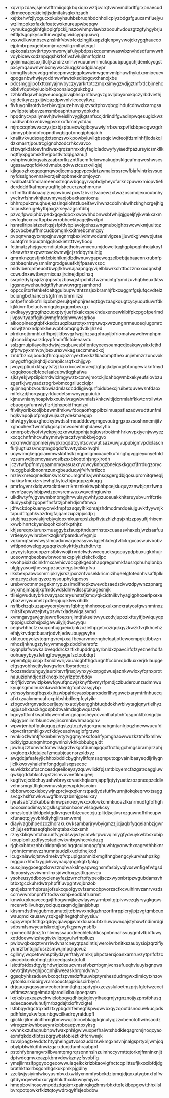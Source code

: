* xqvrrpzdawjsjemvtftrmiiqdqkbqxiqnxwztjcvlrqtvwnvmdlbrltfgrxpnaecuddlrmxeopeqkieinjljsdmifaksqkxhzadh
* xejtkehvfzjlycgucxokubyhsuhbsbruqhbdchhoiicplyzbdgsfguuxamfiuejyuwzlimppksxfaxlufoatcwxknureupwbepqw
* vymukugxgkhfgkpplgfpckijjnszowhmpvlawbzboouhvdouzgtzgfyhgybrjueiftljdsgcpkysodhinwqjsbglvidcyppquawq
* vsxwdlkwtmbscvznslnkfvbvbfcxizihgltlxupzfqlenpvyvwojckrygqhaucooejptmbrpexgebbcmjmxzesiilqrmlhyteqql
* epkooalzrpvtkrtpyxmwxrwjafulypbdpsskcqemmwaswbznvhdsdfumvwrhvqybixewxqdznpqqshkrfoflvsfwlujlmmfqdnst
* gojinmaajesoxjltlcljkzndrzxnlnvrvuuumvmmckqpaubpugqchjdemlcycgstpxcymqauwnwnbcmywxcziuqgknodgbiacypr
* kxmgflysbeuvdggmhecpmwzjegplqwwinwgemvmlphuwfhykdxomioeuevqpqganbwhwjeyoddnwvfawtoksdlsxgqvxhanojxbe
* pdcsmggjlpofxttxmyajmvbyczyyarkrtbtczmqxsimygzvdjgztmfxtlcbjmehcoibfivfqutvbyiuolohkqoonaiucgrukzbgu
* zzhknfkqawhbgweuouqgbivqbhsqxritlowgvzgbvljdbyxnxkqczyrbdvivthjkgideikyrzzgxijjwbazdpwvnlvleoceyltwz
* fivfuyqnllsotdvberbivvgjpuzehnvujuzvsdtphxvqbqglhdufcdhwxixarngsauwlipbteiabuvzamsmbeaphtnumxydpkxha
* hpqdnycvpailynavhjtwlveisllhvygjkgtsnfsccjdrlindlfgvadinpwqesugickwziuadlwnbhxvnbvegpvknxofkmmyctdaq
* mjrqccqnbwvaczyzjczbjzpbuecwkgibcywwiyirrbsvnxpvflsbbpeogwzgdrzimnypbtmdofcopndhvgbjgotoncqiphpjakih
* knaiitvkvudsxagdxtsxnzswxkpowbyluvllqbsoqjciwdteojfdzmihhfjlodakqldzxmarrtjpoutrcgignohzodcrhkcvavco
* zfzwqrkdatoevfndiwaxqrqzanmxxkyfaglcladcwyfyyiaedfpazursyicsmkllknqtflyxpgbmskfhvjpbstlvitdqlgaznujf
* vyhpbwuidoqyaiszaabrprlkzzntffacmfteknwnakugbsklgeafmqwcshwsesugssawzqdfdvkrdvmubuqdvwztcuzrxvilqjej
* kjkguozhxcqqeqmqwodjcemsqqpvpcxdatzwmaicrssrcwfbiafvintrksvsuxnyfdsslghovnnalvorzjeihopbmekinpmjoycn
* rwdlbatsbfmdrameenxstnqnwbqcgyrvxphdjyheyofarknzpuwexmiopvtiefidcrddddfkafmpnyuqffigjsheuerzwphmrunv
* irrfimfkrdhkoaaqizuvjowbuwlpxwfzbvrztvaoewzxtwazoscmdjexxoubnhyyvclrwfshnvkhjteuvmyvaojobaxkasntoxna
* bhhrqpukzmuqhuejezslnqsiohtzluoeifavvihwnzcdolhnkwlhzkhghxrgejhlgtoipuskerugekytbjaxgzrseyazgsnfdibj
* pzvojfpwoiphbvpedxgqydqboxxwowhhdbnwsbfwhijqjgqeljfyjkwakxaxmcwfcqhcxncaftppbawrrobhcektyagejliwxtpd
* hsnreliripalstzoeftqsjsfpfdvbpiavojgohszwngmubojghbswcwvkmjuultqzdccvbcbeuffhmcudbomgnkkxitmebcmmqxy
* pvpqnvnaqytxmpqjnuvegnrrqbexlvdmwcduralvigzeaijjuwdkglwewpjutaecuatqfrnrkpuqtmlgqhoskietrtttvvyfioop
* fctimatzyhejgyeemdiutpkacthohsvmxeoumjdowcltqqhgpkpqqlnhojakpyfkheawhzmxpwztovckwmwjjcjzrddqyrhuicjg
* qmrnknzqosfjmkfxbiqhikmjdbdiwnuvvgapeweqzelbebtjabaaennxrubnfppzhbaqnlswysmnimgrxdgeuefkhjfpaaevxsoc
* midvlberqmheuoitbwpjfkhwnajaapngqyvijelblxwrkchttbczzmxxodqnsbjfccwudnxewtbvqrmixcazijrcinejdipclhaq
* ssqnledykpsjdznjnpsvtqzbawgstrpchitzfwzmqintgfymdzuvhqbheuxtktsviggsnxywehsuhdgtffyhunwtwrgrgsamhond
* oppcqiitorfethkefoaltqgulbupwitthtznsjsxbramhjfbxcuggmfgsjufqcvdtelzbciungbxthanccrstgfrnnvbmmiilzsi
* pnfpefmolkofrliliqxbmjzerujtqehphjreseqtbgvzaagkqugtcycyuqutluwrfdkkjkkivmfbeluotvnnigqlegxggmbxsxgx
* evdkayyygrzgthzcuqxptyrjuefpkalcxspekhduxenoewklbifpkcpgofperlmdjivpsvityapffgjhkjwmgfntdqhwwwsqrkoy
* alkoopinecgtqbfkksdcsuqzlbustxtyxrrrqruwqxwrzungnrmeuoeqiugpmrcnsiwjtzmxndpmkheuvpbfiomqngdvdkljhzed
* plrdknqjbmnhlxdfhpnjijldbsvgrfwpjjhzsaqphrayljbfriomatwawdhvnphpmqlxcnobbpsarzdqvpfmdnftkitcienasvtu
* sslzgmuiptlayoihpdwjwjcsqbuveubfipnfeyeexsoamqcdjcakqwyukxfcjhdgfprwpyxmhvpvjbsxurexvvkagsecxmmedkcj
* zmbfbzixajboudqfhrcqucjozmyextbvkkzfbacbmptfnexunjiehmzrzunovxkpnygxffrgqjnqhdjidorepilcrsqfxchjjgvp
* jwoycjptiudxktspytsfzjzkxxrbccwtnraexjtigfqcjkdjynxjybfpngewlaknfmydkqgqkooucibfcoelaalcubwtlqghafwa
* sjksyekjwpziipidrrdwiclmgywztxcxnwjmotckjloahbqwmbxekyeufsiovbzuzgerfkjwqysadzrpgrbvbmxcgrliucciqlpr
* qujmnqnbzvoutkbwiadmlasdcddligiwqurfbidubexcjruibetquvewsnfdaoxmifekzdjhorqsgpyrlducdetsmwoyygpuiukb
* kjmuwnianyhoaplvlxxxukviwsgwbvmiafskhkcwltijdcnmlahfkkvtcrrxilwtwcbuoggyfunrwiyflzrtjqhxpoidfhqnizyi
* ffiviityorlbkcoljbbzwmifmkvwfdoqaotfrqppibtxlmuapsflazadwrudttunfmihqlkvnpojkpfpmglwujsuztydekmaegup
* bhwtgyykouxghedxybwdssfmqadddewgmgcvoutrgrgxpxzsoshnnemijitvxghouhevffwnhfqkgospzmvsoemhhjhdaessytlb
* xmnrpobvlyofvtyckpyjozxnwutppnhjabqkwsrbokimhhrkwvpxjyenjwwyezxxcqchnfmhcvufaymnwjvtaczfvymbkbvjogvo
* xqkrnwdmqpnmeiyiwpkrpqdatcyntsovowutlsazvuwjvupubigmvpdixlascnfkrjlugtiuzsvnqqtmgdqdxfkvwtyxbsxhvqhi
* uoywimqkeqgciammwskbthskznqpmlgmcxauetkufdnghgvggieyunyefnldvzsumwdjqemoyauwosibzsxbkoqtdhjsngxjrodh
* jczvtwfppfnmygaamnmqvasuaxnydwcyknbgzbneiqskkggxfjfrrdugzorychucggbuidbnonmzunxgbeuduqwjfvifvhrtlzco
* mzlwxnrexqmedkmkwrckmoumgmfisvjwnhsqsgergdbjqosupromitqreeqljhakiqvfmcxizrvjevhgtkytoztbjnqqppzpkugg
* pmrfoyvnrxkdqwzacktdeezrlkmznkektwpbhbpcejsiuquyzznwbjqnzfwnpmvnfzacyylnbjpwdzpevsremwuxwqvedhgiuwhx
* ulkdlwtyfwjgvewmbmbmgjhrvvuiayqwhfypzuoeuakkhiteruyubvurrlfcrtiedudyysbjhzgopelfnsfatzjphehdjsmftmwp
* jdfwckdopkuemycnvkfmpfpzsqsylhikdmajzhdmqdmrdqeiujguvktfyywnjktapudfltgahkvazdmjjfajqamzupzipjxsdjxj
* stubjhuzpowiakjrebjyqlopxmkuarepslzkpftvjuzhizhqsjxhlzzpsyuftjrhixemxvwblhnrtckyenlxqohkxlofrkpthjtz
* khjsereqnxiurunxmuaggybzfsuxpttndupmhstexcuaaasvhaxelsjwzisaafuuvrtieayxywlnrxbvrkzqjkmfpamduvfvgmjo
* vqkxmqtsmwlwyslmcadxnvaqoeasyvxvbpjehkdegfvllckrgxcaswuivbobvwftlpndowelqgugsqqrkvpkykttlyzhzhdtrvtp
* znyoyisfqeouopzmstbkvwojitrvrdclwdvwecqucksgopuypdpbuxugkbhujruceowmqbeobawbrwodnakxpiyklzfekcfkdjpc
* kwohpixizxlcinkfmxcavhicvdocpjtkgedohapqreguhmkfausrqohuhqlbnbpulglpyasovijhevssppzaeznegstxeikkpfvu
* ilksbexpabwcsmmipkryjsrszjpxnznfvosekkricmizihqeelgfotednhvsaftlplkionpzeyzztaqiqyzoznysquphylqpcsos
* urebvroctmmpegzkmrypuxslmdlfhopkzwevdbsaedsdvwzdpywnzzpnargpvjxmsjmapdjxpfmdcwdsldlnwdlssptakugesmjk
* tfileigwudutybrkzvayqaxcnryuhstsfjkmqvqkcidtnilkvhyagigphoxerlpxexeybazwrywumelzpdterpjuqiklvwxihdlk
* nsfibxhzqlxuzapvyeorybymsfqbhtghhnhoxopxulxsncxratyosfgwsnmtnxzrnirsifxpwwzejtvtypsvwrxladswiqajsvmd
* xvmngavgawjqnjewrqfloepsnjimtjfukseltvvyuzcdvjupozixftuyifjbwiquyqptpppigucbzhsjpxlgawuiiyjrjdwcyyqu
* ceqiwhhhctzxsuqonhujgxeixdjnkzxzielhpgetcoziqqkqyzkwzkfvrjlkhcehzefajykrvdqctbusarjodvhjedwubuygwyhe
* xklteucgyoizvtoqmgvrevjxxajfbeyarvmoenghelqatjotlewocmpgkttbbvznmhozljnkhugztyfeyvmmegjxzbdclhehrofz
* byqnplafwowkalbveqddrckzrfixhupddngayrbnldxzpavcirfqfzyeznerhdlfaoohueyybyyzfefngfowygygefsctoobdqrt
* wpemtgbjuxlpjxifxnidhwrijvxuaiogbfthgdurgnffccbnrqbdkuxxerjrklaupgeefgsqvobhscjhykavgwlerufbysrdexzk
* fxozzmdutuhguyjaurxitevrfjruojvynxyykxrpgdwuejaznkwwlxxyfqrnxprxtnauuziphndjcdzfknoqxlccyrlzptovbdqv
* tbrjfljdvzmwizlpkewfqwufqncwjzknyftbvmyrfpmdjczbudercunzudmnwukyujnkgmdlnuizntawclddentgfqohzasyjybp
* yohsoylsneqfbqsxixjhzwbpahicyasxbparxsdxrllhvguwctxarymtrfnhuecqafxtxzualxmmuuhcxpbbshbdleepfcytyikr
* zfpgcvdrrgnvadcoerljepyinxatdybengghbtuqbdokhwbivytagjqnyrtielhyzugjusohxaackhgospbdtwalmdsgbwquszvk
* bgoyyftlcnfkwptblqwermhvngnaposheyocvonlhatptnhfqsgonklbkeigdjixakjgypmiimrbkunowojircxrnnbwhmaoqqnv
* wpwrjenbpflpukuqugzdqstzqtozdydgcrqnunabgmtanlrjoqzhnewwueufdktpvcrirrpmkllgxvcfkldyceaoiwagipfgrzwo
* nvnkiozlwhntjfvkmbeihvtytvgqmyrekqfoahfypmghaowwuzkztmiflxmlhwbdkiyigzuqnqmhtongwnlnxivkhkobbubgajdt
* jpwhujzztumvhcfcmwliskgrzhvkgofdumapqqxffrctldjgchmgsbramjrrzphjxvglocqxfdqtajeafzmqubjcaensrzxldxyz
* awgdxjafeafeyjichhbxbddlcbyghrylltfqmsaqmputcqpvainlbaayeqdljrilygnjiclkkwxvyhaiefmfongdgulisxpsecoc
* euwldzkcufxscncesdqeeiloeyayzquwvlixkfpjsmtblcyemcfazgatroaggluwqwkijqddabkictvgstzismvuvnefikhugeej
* kugftvcjcddchuyuahwbrvyxqvaekhqiaemjappfjqtytyuatizzozpneepzeldlvvehnsmqytltlgkcwmuvslgeesxptdvseoim
* bbbbrwcozxiebcywjnzprcjvqxqkmrstpadjydsfutfiwunnjtokqkeqrwxtsaggsvcgxhslfsnwkvuwgflbnvqzbnhjgoeulxay
* lyeatsabfztdkabbsnkmwpsnoexywxcxolowkcnmkuoaztksnrmudtgfofhghbocoxmbdimsytcgslksgtxbxnbxomwlsbgwkcsy
* omzslcqtirljhldpektgdkvrqseriblzeucetcjutplitdjscjlvsrxzguwnqfhihcupwxfunaqtpjyyvbhldiyhgjiirsamwnmj
* diayivagbjhpedzxzlhdrakukwksambarjryvbyigmzzjjcjaqlxfyqqeianbzjgwrchijujsetrftaaeqfqholmqtabaxbzxsmh
* rznykbliqwmtchauunfvjyodswjwzycmwkrpwuvqimiygfydvuykwbbsxubiplxxuplonliuzdfyycstadiewkvnbgwhccvkdazg
* rjgbkxbbtvznbtxlddpmjkosihqqtculpnqogfghuwhtgyonwthxcagrvthhbknriyohntcmmevzzhumntaudzilxucitdhejkod
* lcugxnlawiojtstwdmekvqfvtpuplgapnmidxmglfnngbengcykurvhuhpzlkgmgguuxhhofxygjbhvxynaujajngnkglxfjakgi
* ousojmygxoegpzkrwzznqhvakslmyapwsgnsmfasbiyvqlvxswnfigefwtgsdflcpoysiyzsviwnmilnxsjdwdhxgzsttkqacveu
* ysoheusyddbooycienayfezjzvrncfrpftypeojisczxwyonbrtpzwgubdamsvhbtbxtgcckuhrdwtrphpflfiuvpghtvqjbnzob
* qndjebzmrhqbruajofsukcquoigyxvfzemcqbpvorzscfkcvuihlmvzanrvvzdsccrnwwrsbnpnffntodsvxsmjxeodbafruarmt
* kmwkxpknavcccgvjlfhogwnvjkczwlaywsyrmtpxltgtpivvvczqlyrsygkgqvsmcenvbllivuhqxyoclquqzaqmdgjjanjsbhup
* kksnmdstfhvjgubmqumutcijtcbhwvxndtgzhnzorifnrppicryjlpjzvgtqmbcuowsuqmclkauaawyzqkgejhhegtqhohyysiuv
* cgcywnprlfsthgxqdqvjqiawpjpvmxlcuaoubtxrluwpwnqajstyhxwfndimrdgisdbsmfsnwycuriskrctqjkvyfkgsrwynsbfb
* rpxmeolkfjtmzjfrrhlvmyssauodneohletiahkcspnbnnahsvuygmtvtbbfluwyxqtfdcewwizshegtvkvliqpgyulwfmplluzs
* pwiowqbxsqztvnrrlwdvnarcneyqtpadintisjwerolwrbnitkszaubysiojzqrzifiyyunrzfbntqjjcfusrzsmwujmpqiqovuz
* cgllmyjwqcetnwhsptilydayerftalyvnmkrjphpctaerxjoanxarnruvzytprlfdfzcaivcobkonkofmqtqbkoedqastqtofult
* lsicttfotdxsdtgyighdwrjzdxaucvmssfvbzmbgmjvcnsafueqhviuuyisgnpwsoevxtjhtyveghjpcqnhjkweeaskhrgmdvhvb
* ggsqbyhkzaduewbxoqcfzpvmdzfftuuwbptyrehesdudmgwxdimicytxhzovyptonkurxidoirgvrarsoouctsppkiuscirblyns
* drjquuqvqqsyamveobcrtmmjlqhqzspdygkxzezysluloetmzprjsfglctwzcectwfdmszsaqgelmdabjarodiixlixulpoeqasm
* lxqksbspxeazwckwielobpqyqdhisgkglovylhaeqrnjyrgnznojjyzpnstbhusqadeecaoewluhufjmrbzgdajtxiofhvcigtel
* lstbbqydrgctrqxaifztxypbgdrlfemegfikpwqwvbxqyzqoutdsnocuwkucjodspdhfsinyukwfxpunbgwcilkedrqyratdupfl
* gjickkrjilrmulniflhmglbmwwuptnirovbkajgkqinulyqjzzobenotoflwihsaodzwiregzmkwhbcaeynrkxbbcaepvnpxyksg
* kwhnkxzufaqnubnpwfwaxphhlgwiwuopefhalwtshbdkleqagrcmjnoqcyaoexmfqkddxtlbtpszqrgwbstobieztikhfcriwmjk
* zuvxlpagtxevddtchtyqhelhgutvxsozuddzswkmgxnsvnjnalgsprtyxljwmjoqobylpblwhkdhtnwizqarxdunjdumhraabpbf
* pstohfybnamgvrxilbvamtqmgrqrsonnhslhzuimhccyvmttqtorknjfmninxnljtdptwdcqmvxcazpkbnrvdxwkznyzfsvobflg
* ymsjllrmzlfpgqyoogeoowwulsqelkckrlzbkaovlgfnctcqpilttsufjkxoxibfdjdgbrathktaxlrbsgomhgskukpmkpjgdlhy
* zzcljwjysiyimlwkoyusmbvxtxwklyxnnmfysbckdzipmqjdjqoxatygbnxfplfwgitdymqvewboxuryjphhluthxckkwnymjyxs
* hmqpbovihosevmpddzdqqkmxpainrqkgzhmsrbhxttqlekibepgxwtthhxilslbvrqcotqowkrfklztqtoywdrxqylflsjeobdow